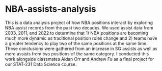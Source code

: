 # NBA-assists-analysis

This is a data analysis project of how NBA positions interact by exploring NBA assist records from the past two decades. 
We used assist data from 2003, 2011, and 2022 to determine that 1) NBA positions are becoming much more dynamic as traditional position roles change and 2) teams have a greater tendency to play two of the same positions at the same time.
These conclusions were gathered from an increase in SG assists as well as more assists from two positions of the same category.
I conducted this work alongside classmates Aidan Orr and Andrew Fu as a final project for our STAT-231 Data Science course.
